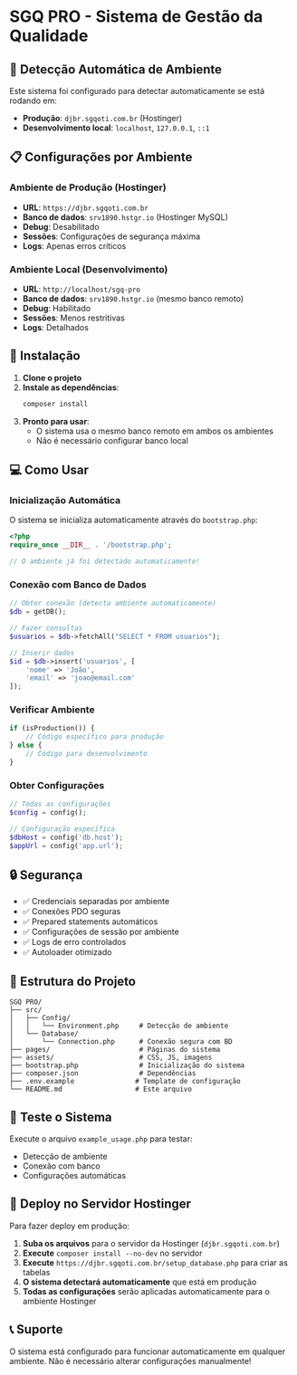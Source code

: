 # SGQ PRO - Sistema de Gestão da Qualidade

## 🚀 Detecção Automática de Ambiente

Este sistema foi configurado para detectar automaticamente se está rodando em:

- **Produção**: `djbr.sgqoti.com.br` (Hostinger)
- **Desenvolvimento local**: `localhost`, `127.0.0.1`, `::1`

## 📋 Configurações por Ambiente

### Ambiente de Produção (Hostinger)
- **URL**: `https://djbr.sgqoti.com.br`
- **Banco de dados**: `srv1890.hstgr.io` (Hostinger MySQL)
- **Debug**: Desabilitado
- **Sessões**: Configurações de segurança máxima
- **Logs**: Apenas erros críticos

### Ambiente Local (Desenvolvimento)
- **URL**: `http://localhost/sgq-pro`
- **Banco de dados**: `srv1890.hstgr.io` (mesmo banco remoto)
- **Debug**: Habilitado
- **Sessões**: Menos restritivas
- **Logs**: Detalhados

## 🔧 Instalação

1. **Clone o projeto**
2. **Instale as dependências**:
   ```bash
   composer install
   ```
3. **Pronto para usar**:
   - O sistema usa o mesmo banco remoto em ambos os ambientes
   - Não é necessário configurar banco local

## 💻 Como Usar

### Inicialização Automática
O sistema se inicializa automaticamente através do `bootstrap.php`:

```php
<?php
require_once __DIR__ . '/bootstrap.php';

// O ambiente já foi detectado automaticamente!
```

### Conexão com Banco de Dados
```php
// Obter conexão (detecta ambiente automaticamente)
$db = getDB();

// Fazer consultas
$usuarios = $db->fetchAll("SELECT * FROM usuarios");

// Inserir dados
$id = $db->insert('usuarios', [
    'nome' => 'João',
    'email' => 'joao@email.com'
]);
```

### Verificar Ambiente
```php
if (isProduction()) {
    // Código específico para produção
} else {
    // Código para desenvolvimento
}
```

### Obter Configurações
```php
// Todas as configurações
$config = config();

// Configuração específica
$dbHost = config('db.host');
$appUrl = config('app.url');
```

## 🔒 Segurança

- ✅ Credenciais separadas por ambiente
- ✅ Conexões PDO seguras
- ✅ Prepared statements automáticos
- ✅ Configurações de sessão por ambiente
- ✅ Logs de erro controlados
- ✅ Autoloader otimizado

## 📁 Estrutura do Projeto

```
SGQ PRO/
├── src/
│   ├── Config/
│   │   └── Environment.php     # Detecção de ambiente
│   └── Database/
│       └── Connection.php      # Conexão segura com BD
├── pages/                      # Páginas do sistema
├── assets/                     # CSS, JS, imagens
├── bootstrap.php               # Inicialização do sistema
├── composer.json               # Dependências
├── .env.example               # Template de configuração
└── README.md                  # Este arquivo
```

## 🧪 Teste o Sistema

Execute o arquivo `example_usage.php` para testar:
- Detecção de ambiente
- Conexão com banco
- Configurações automáticas

## 🚀 Deploy no Servidor Hostinger

Para fazer deploy em produção:

1. **Suba os arquivos** para o servidor da Hostinger (`djbr.sgqoti.com.br`)
2. **Execute** `composer install --no-dev` no servidor
3. **Execute** `https://djbr.sgqoti.com.br/setup_database.php` para criar as tabelas
4. **O sistema detectará automaticamente** que está em produção
5. **Todas as configurações** serão aplicadas automaticamente para o ambiente Hostinger

## 📞 Suporte

O sistema está configurado para funcionar automaticamente em qualquer ambiente. Não é necessário alterar configurações manualmente!
